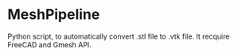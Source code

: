 # MeshPipeline
Python script, to automatically convert .stl file to .vtk file. 
It recquire FreeCAD and Gmesh API.
